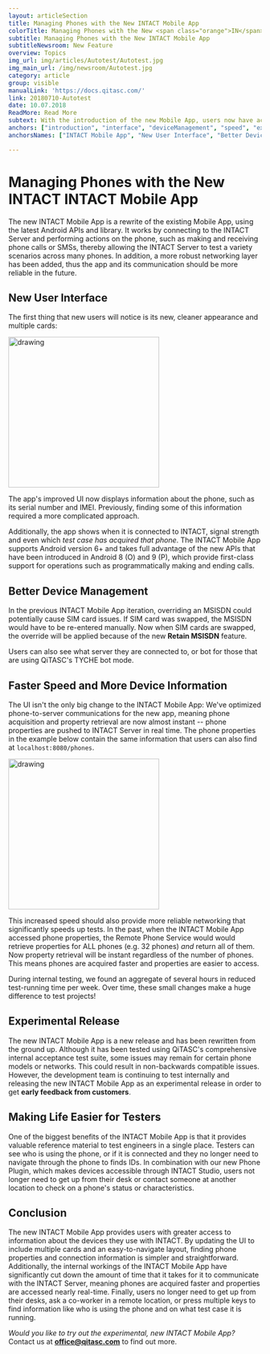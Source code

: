 ```yaml
---
layout: articleSection
title: Managing Phones with the New INTACT Mobile App
colorTitle: Managing Phones with the New <span class="orange">IN</span>TACT<sup>®</sup> Mobile App
subtitle: Managing Phones with the New INTACT Mobile App
subtitleNewsroom: New Feature
overview: Topics
img_url: img/articles/Autotest/Autotest.jpg
img_main_url: /img/newsroom/Autotest.jpg
category: article
group: visible
manualLink: 'https://docs.qitasc.com/'
link: 20180710-Autotest
date: 10.07.2018
ReadMore: Read More
subtext: With the introduction of the new Mobile App, users now have access to a cleaner interface and expanded functionality that provides useful information about phone characteristics and communication with INTACT.
anchors: ["introduction", "interface", "deviceManagement", "speed", "experimental", "simplicity", "conclusion"]
anchorsNames: ["INTACT Mobile App", "New User Interface", "Better Device Management", "Faster Speed and Device Information", "Experimental Release", "Making Life Easier for Testers", "Conclusion" ]

---
```

# Managing Phones with the New INTACT INTACT Mobile App <a name="introduction"></a>

The new INTACT Mobile App is a rewrite of the existing Mobile App, using the latest Android APIs and library. It works by connecting to the INTACT Server and performing actions on the phone, such as making and receiving phone calls or SMSs, thereby allowing the INTACT Server to test a variety scenarios across many phones. In addition, a more robust networking layer has been added, thus the app and its communication should be more reliable in the future.

## New User Interface <a name="interface"></a>
The first thing that new users will notice is its new, cleaner appearance and multiple cards:

<img src="../../img/newsroom/AutotestConnected.png" alt="drawing" width="300px"/>


The app's improved UI now displays information about the phone, such as its serial number and IMEI. Previously, finding some of this information required a more complicated approach.


Additionally, the app shows when it is connected to INTACT, signal strength and even which *test case has acquired that phone*. The INTACT Mobile App supports Android version 6+ and takes full advantage of the new APIs that have been introduced in Android 8 (O) and 9 (P), which provide first-class support for operations such as programmatically making and ending calls.

## Better Device Management <a name="deviceManagement"></a>
In the previous INTACT Mobile App iteration, overriding an MSISDN could potentially cause SIM card issues. If SIM card was swapped, the MSISDN would have to be re-entered manually. Now when SIM cards are swapped, the override will be applied because of the new **Retain MSISDN** feature.

Users can also see what server they are connected to, or bot for those that are using QiTASC's TYCHE bot mode.

## Faster Speed and More Device Information <a name="speed"></a>
The UI isn't the only big change to the INTACT Mobile App: We've optimized phone-to-server communications for the new app, meaning phone acquisition and property retrieval are now almost instant -- phone properties are pushed to INTACT Server in real time. The phone properties in the example below contain the same information that users can also find at `localhost:8080/phones`.

<img src="../../img/newsroom/AutotestPhoneProperties.png" alt="drawing" width="300"/>

This increased speed should also provide more reliable networking that significantly speeds up tests. In the past, when the INTACT Mobile App accessed phone properties, the Remote Phone Service would would retrieve properties for ALL phones (e.g. 32 phones) *and* return all of them. Now property retrieval will be instant regardless of the number of phones. This means phones are acquired faster and properties are easier to access.

During internal testing, we found an aggregate of several hours in reduced test-running time per week. Over time, these small changes make a huge difference to test projects!

## Experimental Release <a name="experimental"></a>
The new INTACT Mobile App is a new release and has been rewritten from the ground up. Although it has been tested using QiTASC's comprehensive internal acceptance test suite, some issues may remain for certain phone models or networks. This could result in non-backwards compatible issues. However, the development team is continuing to test internally and releasing the new INTACT Mobile App as an experimental release in order to get **early feedback from customers**.

## Making Life Easier for Testers <a name="simplicity"></a>

One of the biggest benefits of the INTACT Mobile App is that it provides valuable reference material to test engineers in a single place. Testers can see who is using the phone, or if it is connected and they no longer need to navigate through the phone to finds IDs. In combination with our new Phone Plugin, which makes devices accessible through INTACT Studio, users not longer need to get up from their desk or contact someone at another location to check on a phone's status or characteristics.

## Conclusion <a name="conclusion"></a>
The new INTACT Mobile App provides users with greater access to information about the devices they use with INTACT. By updating the UI to include multiple cards and an easy-to-navigate layout, finding phone properties and connection information is simpler and straightforward. Additionally, the internal workings of the INTACT Mobile App have significantly cut down the amount of time that it takes for it to communicate with the INTACT Server, meaning phones are acquired faster and properties are accessed nearly real-time. Finally, users no longer need to get up from their desks, ask a co-worker in a remote location, or press multiple keys to find information like who is using the phone and on what test case it is running.

*Would you like to try out the experimental, new INTACT Mobile App?* Contact us at **office@qitasc.com** to find out more.
